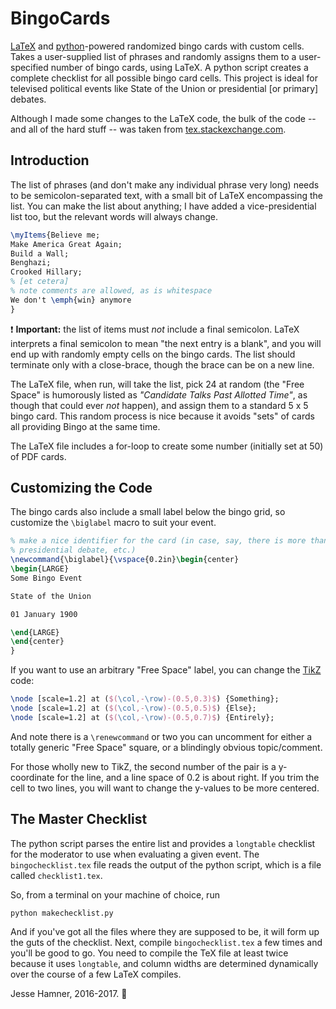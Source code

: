 # BingoCards
[LaTeX](http://tug.org/) and [python](http://www.python.org)-powered randomized bingo cards with custom cells. 
Takes a user-supplied list of phrases and randomly assigns them to a user-specified number of bingo cards, using LaTeX. 
A python script creates a complete checklist for all possible bingo card cells. 
This project is ideal for televised political events like State of the Union or presidential [or primary] debates.

Although I made some changes to the LaTeX code, the bulk of the code -- and all of the hard stuff -- 
was taken from [tex.stackexchange.com](http://tex.stackexchange.com/questions/63357/automatically-generated-bingo-cards).

## Introduction

The list of phrases (and don't make any individual phrase very long) 
needs to be semicolon-separated text, with a small bit of LaTeX 
encompassing the list. You can make the list about anything; I have
added a vice-presidential list too, but the relevant words will always
change.

```LaTeX
\myItems{Believe me;
Make America Great Again;
Build a Wall;
Benghazi;
Crooked Hillary;
% [et cetera]
% note comments are allowed, as is whitespace
We don't \emph{win} anymore
}
```

:exclamation: **Important:** the list of items must _not_ include a final semicolon.
 LaTeX interprets a final semicolon to mean "the next entry is a blank", 
 and you will end up with randomly empty cells on the bingo cards.
The list should terminate only with a close-brace, though the brace can be on a new line.

The LaTeX file, when run, will take the list, pick 24 at random 
(the "Free Space" is humorously listed as _"Candidate Talks Past Allotted Time"_, 
as though that could ever _not_ happen), and assign them to a 
standard 5 x 5 bingo card. This random process is nice because it avoids 
"sets" of cards all providing Bingo at the same time. 

The LaTeX file includes a for-loop to create some number (initially set at 50) of PDF cards. 

## Customizing the Code

The bingo cards also include a small label below the bingo grid, so customize the ```\biglabel``` macro to suit your event.

```LaTeX
% make a nice identifier for the card (in case, say, there is more than one
% presidential debate, etc.)
\newcommand{\biglabel}{\vspace{0.2in}\begin{center}
\begin{LARGE}
Some Bingo Event

State of the Union

01 January 1900

\end{LARGE}
\end{center}
}
```

If you want to use an arbitrary "Free Space" label, you can change the 
[TikZ](https://en.wikipedia.org/wiki/PGF/TikZ) code:

```LaTeX
\node [scale=1.2] at ($(\col,-\row)-(0.5,0.3)$) {Something};
\node [scale=1.2] at ($(\col,-\row)-(0.5,0.5)$) {Else};
\node [scale=1.2] at ($(\col,-\row)-(0.5,0.7)$) {Entirely};
```

And note there is a `\renewcommand` or two you can uncomment for either a 
totally generic "Free Space" square, or a blindingly obvious topic/comment.

For those wholly new to TikZ, the second number of the pair is a y-coordinate 
for the line, and a line space of 0.2 is about right.
If you trim the cell to two lines, you will want to change the y-values 
to be more centered. 

## The Master Checklist

The python script parses the entire list and provides a ```longtable``` 
checklist for the moderator to use when evaluating a given event. 
The ```bingochecklist.tex``` file reads the output of the python script, 
which is a file called ```checklist1.tex```.

So, from a terminal on your machine of choice, run 

```shell
python makechecklist.py
```

And if you've got all the files where they are supposed to be, it will 
form up the guts of the checklist. 
Next, compile ```bingochecklist.tex``` a few times and you'll be good to go. 
You need to compile the TeX file at least twice because it uses 
```longtable```, and column widths are determined dynamically over 
the course of a few LaTeX compiles. 

Jesse Hamner, 2016-2017. :rocket:
